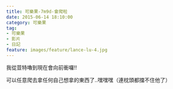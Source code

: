 ```yaml
---
title: 可樂果-7m9d-會爬啦
date: 2015-06-14 18:10:00
category: 可樂果
tag:
- 可樂果
- 影片
- 日記
feature: images/feature/lance-lu-4.jpg
---
```

我從荳特嚕到現在會向前衝囉!!

可以任意爬去拿任何自己想拿的東西了..嘿嘿嘿（連枕頭都擋不住他了）

<div class="fb-video" data-allowfullscreen="true" data-href="https://www.facebook.com/ulove1105/videos/488477144651177/" data-width="100%">
</div>
